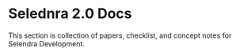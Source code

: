 # Selednra 2.0 Docs

This section is collection of papers, checklist, and concept notes for Selendra Development.
